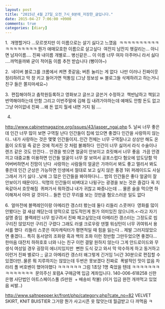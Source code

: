```yaml
---
layout: post
title: "2015년_4월_27일_오전_7시_0분에_저장한_글입니다."
date: 2015-04-27 7:06:00 +0900
comments: true 
categories: [diary] 
---
```

1. 
개명할거다 ...모르겟지만 이 이름으로는 살기 싫다고 느꼈음 
ㅋㅋㅋㅋㅋㅋㅋㅋㅋㅋㅋㅋㅋㅋㅋㅋㅋㅋ 뭔가 애매모호한 이름으로 살고싶다 
여잔지 남잔지 헷갈리는... 아니면 남자이름.... 진짜 내이름 개별로...
병신같은... 이 이름 너무 여자 아주머니 라서 싫다 ....까먹을까봐 굳이 적어둠
이름 추천 받습니다 (뻥이야~)

2. 
네이버 블로그를 크롬에서 켜면 좃같음;
버튼 눌리는 게 없다 
나만 이러나 진짜이웃 정리하려고 막 창 키고 들어가면 먹통임
(그냥 정보성 ㅄ 블로그들 삭제하려고 하는거니 친구 들은 쫄지마세요~)

3. 
편집해야하고 춤학원등록하고 영화보고 글쓰고 글쓴거 수정하고 
책반납하고 책읽고 번역해야하는데 안함 그리고 이번주말에 김해 집 내려가야하는데 예매도 안함
돈도 없고 그냥 어이없네
진짜 ...왜 돈 없지 월세 내면 거지 됨 ....

4.
http://www.cabinetmagazine.org/issues/43/jasper_ngai.php
5.
날씨 너무 좋은데 인간 너무 많이 보면 구역질 난다 인간들이 집에 있으면 좋겠다
인간을 사랑하지 않는다..
내가 사랑하는 것은 몇몇 인간들이지..인간 전체는 너무 구역질나고 상상만 해도 온 몸이 오트밀 죽 같은 것에 적셔진 것 처럼 불쾌하다 
인간이 너무 싫어서 라식 수술이나 렌즈 같은 것도 안낀다... 안경을 벗으면 얼굴이 안보이고 흐릿해서 너무 좋음 
가끔 안경끼고 대중교통 이용하면 인간들 얼굴이 너무 잘 보여서 공포스럽다 혐오에 압도당함 막 어버버하면서 진땀이 난다 
사랑하는 사람들의 얼굴은 가까이서 봐도 좋고 멀리서 봐도 좋은데 인간 군상은 가능하면 인생에서 절대로 보고 싶지 않은 풍경 1위
퍼레이드도 사실 그래서 가기 싫다 ..낮에 그 많은 인간들을 봐야하다니...
밤의 인간들은 좋다 얼굴이 잘안보이기 때문이다.. 익명의 인간들이 비벼대고 나뒹구는 광경을 보는 것은 즐겁다 꼭 지옥같아서 흐뭇해짐 
퀴퍼가서 뭐하겠냐 내가 귀찮고 짜증나는데 ... 물론 술을 먹으면 하이해져서 아마 갈 것이다...
들뜬 인간 무리를 보는 것만큼 혐오스러운 일도 없다

6. 
얼마전에 블랙레인이랑 아메리칸 갱스터 봤는데 둘다 리들리 스콧꺼다 
영화를 많이 안봤다는 걸 새삼 깨닫는데 양적으로 압도적인게 뭔가 의미있진 않으니까.<-라고 자기설명 중임 
블랙레인 너무 씹구려서 진짜 패고싶었는데 아메리칸 갱스터는 그정도로 씹구리진 않았지만 구리긴 구렸다
그래도 러셀 크로우랑 덴젤 워싱턴이 너무 귀여워서 용서를 했다 
리들리 스콧은 여자캐릭터가 평면적일 때 힘을 잃는다 .. 제발 그러지않았으면 좋겠다...
특히 동서양의 조화랑 흑과 백의 조화 이런 정반합 그만두었으면 좋겠다...
한마음 대잔치 하하호호 너와 나는 친구 이런 결말 원하지 않는다 그게 안드로이드와 무생식 여성일 경우 굉장히 에너지있지만 
뻔한 도식 갖고 와서 막 악수하게 하고 동거하고 이런거 진짜 별로다 ;;
글고 아메리칸 갱스터 왜그렇게 긴거임 1시간 30분으로 편집할 수 있겠더만..물론 뭐 지루하지는 않았는데 두번은 못보겠다 진짜로 
폭발적인 맛이 없음 차라리 폴 버호벤이 했어야했다 ㅋㅋㅋㅋㅋㅋ 그럼 1초당 1명 죽었을 텐데 ㅋㅋㅋㅋㅋㅋㅋㅋㅋㅋㅋㅋㅋㅋ 
문의주신 포럼A 구매금액 입금 계좌입니다.
140-006-618258 신한은행 사단법인 아트스페이스풀
(5만원  + 배송비 착불)
(이거 입금 완전 개까먹고 있었음 씨발..)

http://www.saltnpepper.kr/front/php/category.php?cate_no=82
VELVET SKIRT, KNIT BUISTIER
그거랑 뭔가 사고시픈 옷 많앗는데 월급받고 다 까먹음 ㅋ
 
